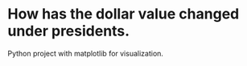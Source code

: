 # How has the dollar value changed under presidents.
Python project with matplotlib for visualization.
